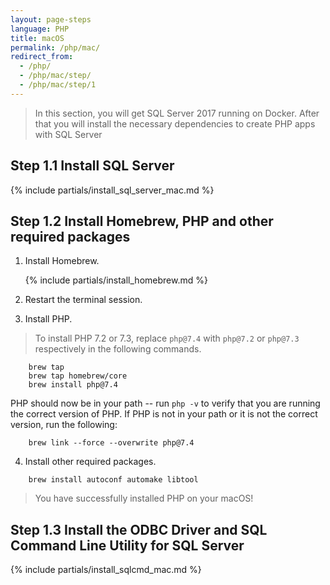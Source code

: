 ```yaml
---
layout: page-steps
language: PHP
title: macOS
permalink: /php/mac/
redirect_from:
  - /php/
  - /php/mac/step/
  - /php/mac/step/1
---
```


> In this section, you will get SQL Server 2017 running on Docker. After that you will install the necessary dependencies to create PHP apps with SQL Server

## Step 1.1 Install SQL Server

{% include partials/install_sql_server_mac.md %}

## Step 1.2 Install Homebrew, PHP and other required packages

1. Install Homebrew.

    {% include partials/install_homebrew.md %}

2. Restart the terminal session.

3. Install PHP.

> To install PHP 7.2 or 7.3, replace `php@7.4` with `php@7.2` or `php@7.3` respectively in the following commands.

```terminal
    brew tap 
    brew tap homebrew/core
    brew install php@7.4
```

PHP should now be in your path -- run `php -v` to verify that you are running the correct version of PHP. If PHP is not in your path or it is not the correct version, run the following:

```terminal
    brew link --force --overwrite php@7.4
```

4. Install other required packages.

```terminal
    brew install autoconf automake libtool
```

> You have successfully installed PHP on your macOS!

## Step 1.3 Install the ODBC Driver and SQL Command Line Utility for SQL Server

{% include partials/install_sqlcmd_mac.md %}
